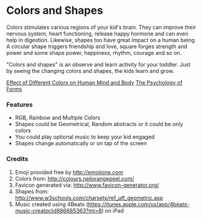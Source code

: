 # Colors and Shapes

Colors stimulates various regions of your kid's brain. They can improve their nervous system, heart functioning, release happy hormone and can even help in digestion. Likewise, shapes too have great impact on a human being. A circular shape triggers friendship and love, square forges strength and power and some shape power, happiness, rhythm, courage and so on.

"Colors and shapes" is an observe and learn activity for your toddler. Just by seeing the changing colors and shapes, the kids learn and grow.

[Effect of Different Colors on Human Mind and Body](http://humannhealth.com/effect-of-different-colors-on-human-mind-and-body/243/)
[The Psychology of Forms](http://www.design-skills.org/the_psychology_of_forms.html)

### Features

- RGB, Rainbow and Multiple Colors
- Shapes could be Geometrical, Random abstracts or it could be only colors
- You could play optional music to keep your kid engaged
- Shapes change automatically or on tap of the screen

### Credits

1. Emoji provided free by http://emojione.com
2. Colors from: http://colours.neilorangepeel.com/
3. Favicon generated via: http://www.favicon-generator.org/
4. Shapes from: http://www.w3schools.com/charsets/ref_utf_geometric.asp
5. Music created using 4Beats (https://itunes.apple.com/us/app/4beats-music-creator/id886685363?mt=8) on iPad
